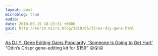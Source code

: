 ```yaml
---
layout: post
microblog: true
audio: 
date: 2018-05-15 18:23:51 +0800
guid: http://kerim.micro.blog/2018/05/15/as-diy-gene.html
---
```

[As D.I.Y. Gene Editing Gains Popularity, ‘Someone Is Going to Get Hurt’](http://www.nytimes.com/2018/05/14/science/biohackers-gene-editing-virus.html) “Odin’s Crispr gene-editing kit for $159” 😲😲😲
